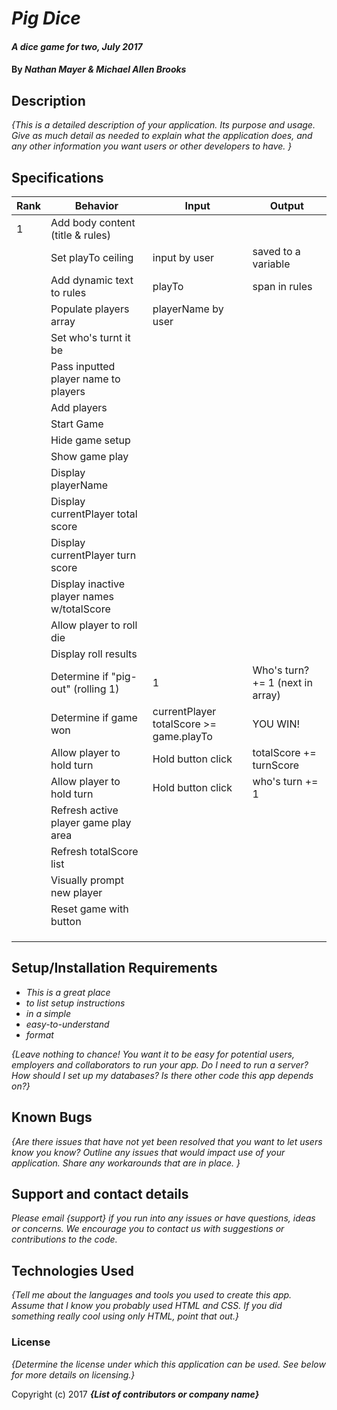 # _Pig Dice_

#### _A dice game for two, July 2017_

#### By _**Nathan Mayer & Michael Allen Brooks**_

## Description

_{This is a detailed description of your application. Its purpose and usage.  Give as much detail as needed to explain what the application does, and any other information you want users or other developers to have. }_
## Specifications

| Rank  | Behavior  | Input  | Output |
|---|---|---|---|
|  1 | Add body content (title & rules)  |   |   |
|   | Set playTo ceiling  | input by user  | saved to a variable   |
|   | Add dynamic text to rules  | playTo  | span in rules  |
|   | Populate players array  | playerName by user   |   |
|   | Set who's turnt it be  |   |   |
|   | Pass inputted player name to players  |   |   |
|   | Add players  |   |   |
|   | Start Game  |   |   |
|   | Hide game setup  |   |   |
|   | Show game play  |   |   |
|   | Display playerName  |   |   |
|   | Display currentPlayer total score  |   |   |
|   | Display currentPlayer turn score  |   |   |
|   | Display inactive player names w/totalScore  |   |   |
|   | Allow player to roll die  |   |   |
|   | Display roll results  |   |   |
|   | Determine if "pig-out" (rolling 1)  | 1  | Who's turn? += 1 (next in array)  |
|   | Determine if game won  | currentPlayer totalScore >= game.playTo | YOU WIN!  |
|   | Allow player to hold turn | Hold button click | totalScore += turnScore  |
|   | Allow player to hold turn | Hold button click | who's turn += 1  |
|   | Refresh active player game play area  |   |   |
|   | Refresh totalScore list  |   |   |
|   | Visually prompt new player  |   |   |
|   | Reset game with button  |   |   |
|   |   |   |   |
|   |   |   |   |
|   |   |   |   |

## Setup/Installation Requirements

* _This is a great place_
* _to list setup instructions_
* _in a simple_
* _easy-to-understand_
* _format_

_{Leave nothing to chance! You want it to be easy for potential users, employers and collaborators to run your app. Do I need to run a server? How should I set up my databases? Is there other code this app depends on?}_

## Known Bugs

_{Are there issues that have not yet been resolved that you want to let users know you know?  Outline any issues that would impact use of your application.  Share any workarounds that are in place. }_

## Support and contact details

_Please email {support} if you run into any issues or have questions, ideas or concerns.  We encourage you to contact us with suggestions or contributions to the code._

## Technologies Used

_{Tell me about the languages and tools you used to create this app. Assume that I know you probably used HTML and CSS. If you did something really cool using only HTML, point that out.}_

### License

*{Determine the license under which this application can be used.  See below for more details on licensing.}*

Copyright (c) 2017 **_{List of contributors or company name}_**

